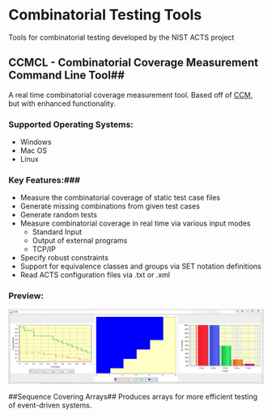 # Combinatorial Testing Tools #
Tools for combinatorial testing developed by the NIST ACTS project

## CCMCL - Combinatorial Coverage Measurement Command Line Tool##
A real time combinatorial coverage measurement tool. Based off of [CCM](http://csrc.nist.gov/groups/SNS/acts/download_tools.html#measure), but with enhanced functionality. 

### Supported Operating Systems: ###

- Windows
- Mac OS
- Linux

### Key Features:###

- Measure the combinatorial coverage of static test case files
- Generate missing combinations from given test cases
- Generate random tests
- Measure combinatorial coverage in real time via various input modes
  - Standard Input
  - Output of external programs
  - TCP/IP 
- Specify robust constraints
- Support for equivalence classes and groups via SET notation definitions
- Read ACTS configuration files via .txt or .xml 


### Preview: ###
![CCMCL Graphs](/Images/ccmcl_graphs.png)

##Sequence Covering Arrays##
Produces arrays for more efficient testing of event-driven systems.